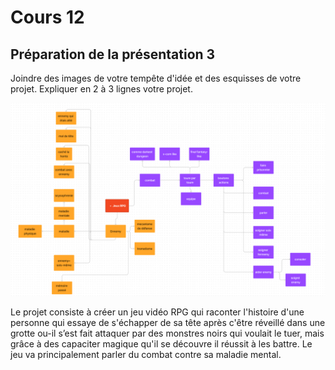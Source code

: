 # Cours 12
## Préparation de la présentation 3 
Joindre des images de votre tempête d'idée et des esquisses de votre projet. Expliquer en 2 à 3 lignes votre projet. 

![nom](https://github.com/terresteur/Journal_de_Bord_semaines_8_15/blob/main/Images/image.png)

Le projet consiste à créer un jeu vidéo RPG qui raconter l'histoire d'une personne qui essaye de s'échapper de sa tête après c'être réveillé dans une grotte ou-il s’est fait attaquer par des monstres noirs qui voulait le tuer, mais grâce à des capaciter magique qu'il se découvre il réussit à les battre. Le jeu va principalement parler du combat contre sa maladie mental. 

